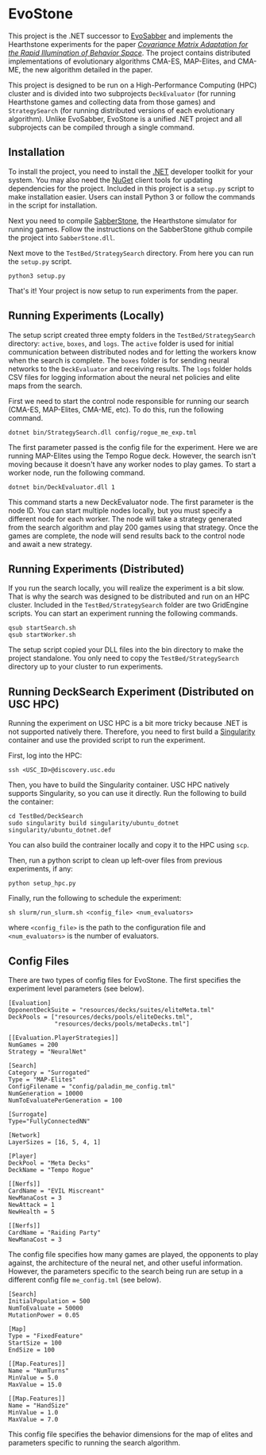 # EvoStone

This project is the .NET successor to [EvoSabber](https://github.com/tehqin/EvoSabber) and implements the Hearthstone experiments for the paper *[Covariance Matrix Adaptation for the Rapid Illumination of Behavior Space](https://arxiv.org/abs/1912.02400)*. The project contains distributed implementations of evolutionary algorithms CMA-ES, MAP-Elites, and CMA-ME, the new algorithm detailed in the paper. 

This project is designed to be run on a High-Performance Computing (HPC) cluster and is divided into two subprojects `DeckEvaluator` (for running Hearthstone games and collecting data from those games) and `StrategySearch` (for running distributed versions of each evolutionary algorithm). Unlike EvoSabber, EvoStone is a unified .NET project and all subprojects can be compiled through a single command.

## Installation
To install the project, you need to install the [.NET](https://dotnet.microsoft.com/download) developer toolkit for your system. You may also need the [NuGet](https://docs.microsoft.com/en-us/nuget/install-nuget-client-tools) client tools for updating dependencies for the project. Included in this project is a `setup.py` script to make installation easier. Users can install Python 3 or follow the commands in the script for installation.

Next you need to compile [SabberStone](https://github.com/HearthSim/SabberStone), the Hearthstone simulator for running games. Follow the instructions on the SabberStone github compile the project into `SabberStone.dll`.

Next move to the `TestBed/StrategySearch` directory. From here you can run the `setup.py` script.

```
python3 setup.py
```
That's it! Your project is now setup to run experiments from the paper.

## Running Experiments (Locally)

The setup script created three empty folders in the `TestBed/StrategySearch` directory: `active`, `boxes`, and `logs`. The `active` folder is used for initial communication between distributed nodes and for letting the workers know when the search is complete. The `boxes` folder is for sending neural networks to the `DeckEvaluator` and receiving results. The `logs` folder holds CSV files for logging information about the neural net policies and elite maps from the search. 

First we need to start the control node responsible for running our search (CMA-ES, MAP-Elites, CMA-ME, etc). To do this, run the following command.

```
dotnet bin/StrategySearch.dll config/rogue_me_exp.tml
```

The first parameter passed is the config file for the experiment. Here we are running MAP-Elites using the Tempo Rogue deck. However, the search isn't moving because it doesn't have any worker nodes to play games. To start a worker node, run the following command.

```
dotnet bin/DeckEvaluator.dll 1
```

This command starts a new DeckEvaluator node. The first parameter is the node ID. You can start multiple nodes locally, but you must specify a different node for each worker. The node will take a strategy generated from the search algorithm and play 200 games using that strategy. Once the games are complete, the node will send results back to the control node and await a new strategy.

## Running Experiments (Distributed)

If you run the search locally, you will realize the experiment is a bit slow. That is why the search was designed to be distributed and run on an HPC cluster. Included in the `TestBed/StrategySearch` folder are two GridEngine scripts. You can start an experiment running the following commands.

```
qsub startSearch.sh
qsub startWorker.sh
```

The setup script copied your DLL files into the bin directory to make the project standalone. You only need to copy the `TestBed/StrategySearch` directory up to your cluster to run experiments.

## Running DeckSearch Experiment (Distributed on USC HPC)

Running the experiment on USC HPC is a bit more tricky because .NET is not supported natively there. Therefore, you need to first build a [Singularity](https://sylabs.io/docs/) container and use the provided script to run the experiment.

First, log into the HPC:
```
ssh <USC_ID>@discovery.usc.edu
```

Then, you have to build the Singularity container. USC HPC natively supports Singularity, so you can use it directly. Run the following to build the container:
```
cd TestBed/DeckSearch
sudo singularity build singularity/ubuntu_dotnet singularity/ubuntu_dotnet.def
```

You can also build the contrainer locally and copy it to the HPC using `scp`.

Then, run a python script to clean up left-over files from previous experiments, if any:
```
python setup_hpc.py
```

Finally, run the following to schedule the experiment:
```
sh slurm/run_slurm.sh <config_file> <num_evaluators>
```
where `<config_file>` is the path to the configuration file and `<num_evaluators>` is the number of evaluators.


## Config Files

There are two types of config files for EvoStone. The first specifies the experiment level parameters (see below).

```
[Evaluation]
OpponentDeckSuite = "resources/decks/suites/eliteMeta.tml"
DeckPools = ["resources/decks/pools/eliteDecks.tml",
             "resources/decks/pools/metaDecks.tml"]

[[Evaluation.PlayerStrategies]]
NumGames = 200
Strategy = "NeuralNet"

[Search]
Category = "Surrogated"
Type = "MAP-Elites"
ConfigFilename = "config/paladin_me_config.tml"
NumGeneration = 10000
NumToEvaluatePerGeneration = 100

[Surrogate]
Type="FullyConnectedNN"

[Network]
LayerSizes = [16, 5, 4, 1]

[Player]
DeckPool = "Meta Decks"
DeckName = "Tempo Rogue"

[[Nerfs]]
CardName = "EVIL Miscreant"
NewManaCost = 3
NewAttack = 1
NewHealth = 5

[[Nerfs]]
CardName = "Raiding Party"
NewManaCost = 3
```

The config file specifies how many games are played, the opponents to play against, the architecture of the neural net, and other useful information. However, the parameters specific to the search being run are setup in a different config file `me_config.tml` (see below).

```
[Search]
InitialPopulation = 500
NumToEvaluate = 50000
MutationPower = 0.05

[Map]
Type = "FixedFeature"
StartSize = 100
EndSize = 100

[[Map.Features]]
Name = "NumTurns"
MinValue = 5.0
MaxValue = 15.0

[[Map.Features]]
Name = "HandSize"
MinValue = 1.0
MaxValue = 7.0
```

This config file specifies the behavior dimensions for the map of elites and parameters specific to running the search algorithm.
